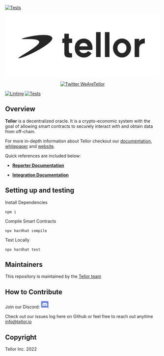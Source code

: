 [![Tests](https://github.com/tellor-io/tellor360/actions/workflows/tests.yml/badge.svg)](https://github.com/tellor-io/tellor360/actions/workflows/tests.ymli)

<p align="center">
  <a href='https://www.tellor.io/'>
    <img src= 'https://raw.githubusercontent.com/tellor-io/TellorBrandMaterials/master/Swoosh%20and%20wordmark%20new/SwooshWordmark_Horizontal_Grey.png' height="200" alt='tellor.io' />
  </a>
</p>

<p align="center">
  <a href='https://twitter.com/WeAreTellor'>
    <img src= 'https://img.shields.io/twitter/url/http/shields.io.svg?style=social' alt='Twitter WeAreTellor' />
  </a>
</p>

[![Linting](https://github.com/tellor-io/tellorX/actions/workflows/linting.yml/badge.svg)](https://github.com/tellor-io/tellorX/actions/workflows/linting.yml)
[![Tests](https://github.com/tellor-io/tellorX/actions/workflows/tests.yml/badge.svg)](https://github.com/tellor-io/tellorX/actions/workflows/tests.ymli)

## Overview <a name="overview"> </a>  

<b>Tellor</b> is a decentralized oracle. It is a crypto-economic system with the goal of allowing smart contracts to securely interact with and obtain data from off-chain.

For more in-depth information about Tellor checkout our [documentation](https://docs.tellor.io), [whitepaper](https://tellor.io/whitepaper/) and [website](https://tellor.io/).

Quick references are included below:

* <b> [Reporter Documentation](https://docs.tellor.io/tellor/reporting-data/introduction)</b>

* <b> [Integration Documentation](https://docs.tellor.io/tellor/getting-data/reading-data)</b>

## Setting up and testing

Install Dependencies
```
npm i
```

Compile Smart Contracts
```
npx hardhat compile
```

Test Locally
```
npx hardhat test
```

## Maintainers <a name="maintainers"> </a>
This repository is maintained by the [Tellor team](https://github.com/orgs/tellor-io/people)


## How to Contribute<a name="how2contribute"> </a>  
Join our Discord:
[<img src="./public/discord.png" width="24" height="24">](https://discord.com/invite/tellor)

Check out our issues log here on Github or feel free to reach out anytime [info@tellor.io](mailto:info@tellor.io)

## Copyright

Tellor Inc. 2022
